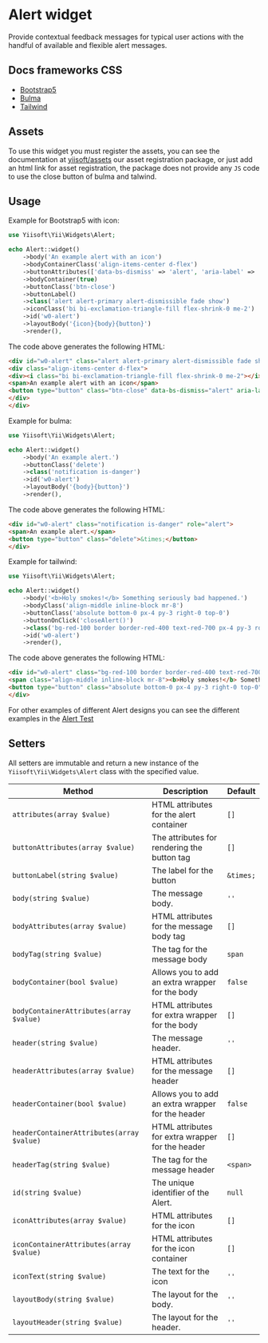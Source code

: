# Alert widget

Provide contextual feedback messages for typical user actions with the handful of available and flexible alert messages.

## Docs frameworks CSS

- [Bootstrap5](https://getbootstrap.com/docs/5.0/components/alerts/)
- [Bulma](https://bulma.io/documentation/elements/notification/)
- [Tailwind](https://tailwindui.com/components/application-ui/feedback/alerts)

## Assets

To use this widget you must register the assets, you can see the documentation at [yiisoft/assets](https://github.com/yiisoft/assets#general-usage) our asset registration package, or just add an html link for asset registration, the package does not provide any `JS` code to use the close button of bulma and talwind. 

## Usage

Example for Bootstrap5 with icon:

```php
use Yiisoft\Yii\Widgets\Alert;

echo Alert::widget()
    ->body('An example alert with an icon')
    ->bodyContainerClass('align-items-center d-flex')
    ->buttonAttributes(['data-bs-dismiss' => 'alert', 'aria-label' => 'Close'])
    ->bodyContainer(true)
    ->buttonClass('btn-close')
    ->buttonLabel()
    ->class('alert alert-primary alert-dismissible fade show')
    ->iconClass('bi bi-exclamation-triangle-fill flex-shrink-0 me-2')
    ->id('w0-alert')
    ->layoutBody('{icon}{body}{button}')
    ->render(),
```

The code above generates the following HTML:
```html
<div id="w0-alert" class="alert alert-primary alert-dismissible fade show" role="alert">
<div class="align-items-center d-flex">
<div><i class="bi bi-exclamation-triangle-fill flex-shrink-0 me-2"></i></div>
<span>An example alert with an icon</span>
<button type="button" class="btn-close" data-bs-dismiss="alert" aria-label="Close"></button>
</div>
</div>
```

Example for bulma:

```php
use Yiisoft\Yii\Widgets\Alert;

echo Alert::widget()
    ->body('An example alert.')
    ->buttonClass('delete')
    ->class('notification is-danger')
    ->id('w0-alert')
    ->layoutBody('{body}{button}')
    ->render(),
```

The code above generates the following HTML:

```html
<div id="w0-alert" class="notification is-danger" role="alert">
<span>An example alert.</span>
<button type="button" class="delete">&times;</button>
</div>
```

Example for tailwind:

```php
use Yiisoft\Yii\Widgets\Alert;

echo Alert::widget()
    ->body('<b>Holy smokes!</b> Something seriously bad happened.')
    ->bodyClass('align-middle inline-block mr-8')
    ->buttonClass('absolute bottom-0 px-4 py-3 right-0 top-0')
    ->buttonOnClick('closeAlert()')
    ->class('bg-red-100 border border-red-400 text-red-700 px-4 py-3 rounded relative')
    ->id('w0-alert')
    ->render(),
```

The code above generates the following HTML:

```html
<div id="w0-alert" class="bg-red-100 border border-red-400 text-red-700 px-4 py-3 rounded relative" role="alert">
<span class="align-middle inline-block mr-8"><b>Holy smokes!</b> Something seriously bad happened.</span>
<button type="button" class="absolute bottom-0 px-4 py-3 right-0 top-0" onclick="closeAlert()">&times;</button>
</div>
```

For other examples of different Alert designs you can see the different examples in the [Alert Test](https://github.com/yiisoft/yii-widgets/blob/master/tests/AlertTest.php)

## Setters

All setters are immutable and return a new instance of the `Yiisoft\Yii\Widgets\Alert` class with the specified value.

Method | Description | Default
-------|-------------|---------
`attributes(array $value)` | HTML attributes for the alert container | `[]`
`buttonAttributes(array $value)` | The attributes for rendering the button tag | `[]`
`buttonLabel(string $value)` | The label for the button | `&times;`
`body(string $value)` | The message body. | `''`
`bodyAttributes(array $value)` | HTML attributes for the message body tag | `[]`
`bodyTag(string $value)` | The tag for the message body | `span`
`bodyContainer(bool $value)` | Allows you to add an extra wrapper for the body | `false`
`bodyContainerAttributes(array $value)` | HTML attributes for extra wrapper for the body | `[]`
`header(string $value)` | The message header. | `''`
`headerAttributes(array $value)` | HTML attributes for the message header | `[]`
`headerContainer(bool $value)` | Allows you to add an extra wrapper for the header | `false`
`headerContainerAttributes(array $value)` | HTML attributes for extra wrapper for the header | `[]`
`headerTag(string $value)` | The tag for the message header | `<span>`
`id(string $value)` | The unique identifier of the Alert. | `null`
`iconAttributes(array $value)` | HTML attributes for the icon | `[]`
`iconContainerAttributes(array $value)` | HTML attributes for the icon container | `[]`
`iconText(string $value)` | The text for the icon | `''`
`layoutBody(string $value)` | The layout for the body. | `''`
`layoutHeader(string $value)` | The layout for the header. | `''`
